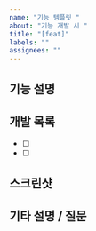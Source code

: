 ```yaml
---
name: "기능 템플릿 "
about: "기능 개발 시 "
title: "[feat]"
labels: ""
assignees: ""
---
```


## 기능 설명

## 개발 목록

- [ ]
- [ ]

## 스크린샷

## 기타 설명 / 질문

